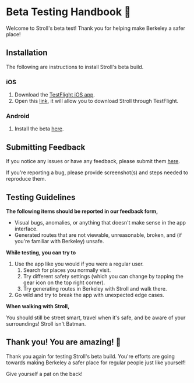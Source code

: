 # Beta Testing Handbook 📕

Welcome to Stroll's beta test! Thank you for helping make Berkeley a safer place!

## Installation

The following are instructions to install Stroll's beta build.

### iOS

1. Download the [TestFlight iOS app](https://apps.apple.com/us/app/testflight/id899247664).
2. Open this [link](https://testflight.apple.com/join/vS0oDgo2), it will allow you to download Stroll through TestFlight.

### Android

1. Install the beta [here](https://drive.google.com/file/d/1dN3dU_OiCbNiY279XOU5y_SrZNYZm3hg/view?usp=sharing).

## Submitting Feedback

If you notice any issues or have any feedback, please submit them [here](https://forms.gle/DxMdFYiYEy19PCh4A).

If you're reporting a bug, please provide screenshot(s) and steps needed to reproduce them.

## Testing Guidelines

**The following items should be reported in our feedback form,**

- Visual bugs, anomalies, or anything that doesn't make sense in the app interface.
- Generated routes that are not viewable, unreasonable, broken, and (if you're familiar with Berkeley) unsafe.

**While testing, you can try to**

1. Use the app like you would if you were a regular user.
    1. Search for places you normally visit.
    2. Try different safety settings (which you can change by tapping the gear icon on the top right corner).
    3. Try generating routes in Berkeley with Stroll and walk there.
2. Go wild and try to break the app with unexpected edge cases.

**When walking with Stroll,**

You should still be street smart, travel when it's safe, and be aware of your surroundings! Stroll isn't Batman.

## Thank you! You are amazing! 🥳

Thank you again for testing Stroll's beta build. You're efforts are going towards making Berkeley a safer place for regular people just like yourself!

Give yourself a pat on the back!
